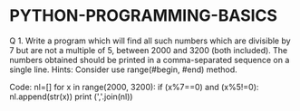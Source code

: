 # PYTHON-PROGRAMMING-BASICS

Q 1. Write a program which will find all such numbers which are divisible by 7 but are not a multiple of 5, between 2000 and 3200 (both included). The numbers obtained should        be printed in a comma-separated sequence on a single line.
     Hints: Consider use range(#begin, #end) method.

Code: 
nl=[]
for x in range(2000, 3200):
    if (x%7==0) and (x%5!=0):
        nl.append(str(x))
print (','.join(nl))
